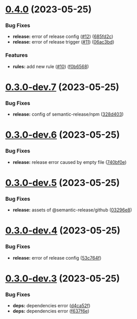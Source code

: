 # [0.4.0](https://github.com/onemoon/rule-sets/compare/v0.3.0...v0.4.0) (2023-05-25)


### Bug Fixes

* **release:** error of release config ([#12](https://github.com/onemoon/rule-sets/issues/12)) ([685fd2c](https://github.com/onemoon/rule-sets/commit/685fd2c4fb12078302bbb8786841f478d69c9b3a))
* **release:** error of release trigger ([#11](https://github.com/onemoon/rule-sets/issues/11)) ([06ac3bd](https://github.com/onemoon/rule-sets/commit/06ac3bd0986cf143a593ec1fb26ba16337eb728a))


### Features

* **rules:** add new rule ([#10](https://github.com/onemoon/rule-sets/issues/10)) ([f0b6568](https://github.com/onemoon/rule-sets/commit/f0b6568f0dfced5cd9bef2e69f9af4d3a0c96469))

# [0.3.0-dev.7](https://github.com/onemoon/rule-sets/compare/v0.3.0-dev.6...v0.3.0-dev.7) (2023-05-25)


### Bug Fixes

* **release:** config of semantic-release/npm ([328d403](https://github.com/onemoon/rule-sets/commit/328d4034d06cb7b80de4d4353f6a7d98775298fe))

# [0.3.0-dev.6](https://github.com/onemoon/rule-sets/compare/v0.3.0-dev.5...v0.3.0-dev.6) (2023-05-25)


### Bug Fixes

* **release:** release error caused by empty file ([740bf0e](https://github.com/onemoon/rule-sets/commit/740bf0ea590bc822d269d08518109efdcd1fd597))

# [0.3.0-dev.5](https://github.com/onemoon/rule-sets/compare/v0.3.0-dev.4...v0.3.0-dev.5) (2023-05-25)


### Bug Fixes

* **release:** assets of @semantic-release/github ([03296e8](https://github.com/onemoon/rule-sets/commit/03296e8e8d0b11ea984cfeec019284f6df375828))

# [0.3.0-dev.4](https://github.com/onemoon/rule-sets/compare/v0.3.0-dev.3...v0.3.0-dev.4) (2023-05-25)


### Bug Fixes

* **release:** error of release config ([53c764f](https://github.com/onemoon/rule-sets/commit/53c764fc8d923c01a3d3415d0904aade312b65b8))

# [0.3.0-dev.3](https://github.com/onemoon/rule-sets/compare/v0.3.0-dev.2...v0.3.0-dev.3) (2023-05-25)


### Bug Fixes

* **deps:** dependencies error ([d4ca52f](https://github.com/onemoon/rule-sets/commit/d4ca52f2eb6b0a95bed383c1acf479cc59af1839))
* **deps:** dependencies error ([f637f6e](https://github.com/onemoon/rule-sets/commit/f637f6ecff1339c1db60386d20266960555593d5))
